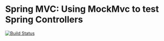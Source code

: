 # Spring MVC: Using MockMvc to test Spring Controllers

[![Build Status](https://travis-ci.org/marcnuri-demo/spring-mockmvc-test.svg?branch=master)](https://travis-ci.org/marcnuri-demo/spring-mockmvc-test)